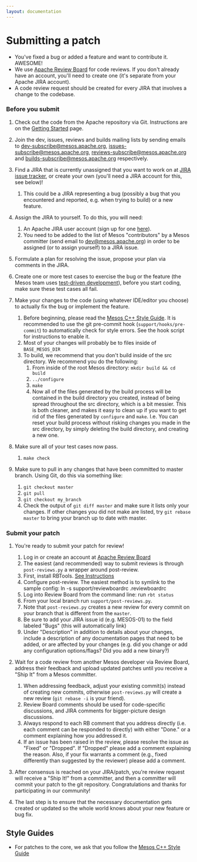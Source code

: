 ```yaml
---
layout: documentation
---
```


# Submitting a patch

* You've fixed a bug or added a feature and want to contribute it. AWESOME!
* We use [Apache Review Board](https://reviews.apache.org) for code reviews. If you don't already have an account, you'll need to create one (it's separate from your Apache JIRA account).
* A code review request should be created for every JIRA that involves a change to the codebase.

### Before you submit
1. Check out the code from the Apache repository via Git. Instructions are on the [Getting Started](http://mesos.apache.org/gettingstarted/) page.

2. Join the dev, issues, reviews and builds mailing lists by sending emails to dev-subscribe@mesos.apache.org, issues-subscribe@mesos.apache.org, reviews-subscribe@mesos.apache.org and builds-subscribe@mesos.apache.org respectively.

3. Find a JIRA that is currently unassigned that you want to work on at [JIRA issue tracker](https://issues.apache.org/jira/browse/MESOS), or create your own (you'll need a JIRA account for this, see below)!
    1. This could be a JIRA representing a bug (possibly a bug that you encountered and reported, e.g. when trying to build) or a new feature.

4. Assign the JIRA to yourself. To do this, you will need:
    1. An Apache JIRA user account (sign up for one [here](https://issues.apache.org/jira/secure/Signup!default.jspa)).
    2. You need to be added to the list of Mesos "contributors" by a Mesos committer (send email to dev@mesos.apache.org) in order to be assigned (or to assign yourself) to a JIRA issue.

5. Formulate a plan for resolving the issue, propose your plan via comments in the JIRA.

6. Create one or more test cases to exercise the bug or the feature (the Mesos team uses [test-driven development](http://en.wikipedia.org/wiki/Test-driven_development)), before you start coding, make sure these test cases all fail.

7. Make your changes to the code (using whatever IDE/editor you choose) to actually fix the bug or implement the feature.
    1. Before beginning, please read the [Mesos C++ Style Guide](mesos-c++-style-guide.md). It is recommended to use the git pre-commit hook (`support/hooks/pre-commit`) to automatically check for style errors. See the hook script for instructions to enable it.
    2. Most of your changes will probably be to files inside of `BASE_MESOS_DIR`
    3. To build, we recommend that you don't build inside of the src directory. We recommend you do the following:
        1. From inside of the root Mesos directory: `mkdir build && cd build`
        2. `../configure`
        3. `make`
        4. Now all of the files generated by the build process will be contained in the build directory you created, instead of being spread throughout the src directory, which is a bit messier. This is both cleaner, and makes it easy to clean up if you want to get rid of the files generated by `configure` and `make`. I.e. You can reset your build process without risking changes you made in the src directory, by simply deleting the build directory, and creating a new one.

8. Make sure all of your test cases now pass.
	1. `make check`

9. Make sure to pull in any changes that have been committed to master branch. Using Git, do this via something like:
    1. `git checkout master`
    2. `git pull`
    3. `git checkout my_branch`
    4. Check the output of `git diff master` and make sure it lists only your changes. If other changes you did not make are listed, try `git rebase master` to bring your branch up to date with master.

### Submit your patch
1. You're ready to submit your patch for review!
    1. Log in or create an account at [Apache Review Board](http://reviews.apache.org)
    2. The easiest (and recommended) way to submit reviews is through `post-reviews.py` a wrapper around post-review.
    3. First, install RBTools. [See Instructions](https://www.reviewboard.org/docs/rbtools/dev/)
    4. Configure post-review. The easiest method is to symlink to the sample config: ln -s support/reviewboardrc .reviewboardrc
    5. Log into Review Board from the command line: run `rbt status`
    6. From your local branch run `support/post-reviews.py`.
    7. Note that `post-reviews.py` creates a new review for every commit on your branch that is different from the `master`.
    8. Be sure to add your JIRA issue id (e.g. MESOS-01) to the field labeled "Bugs" (this will automatically link)
    9. Under "Description" in addition to details about your changes, include a description of any documentation pages that need to be added, or are affected by your changes (e.g. did you change or add any configuration options/flags? Did you add a new binary?)

2. Wait for a code review from another Mesos developer via Review Board, address their feedback and upload updated patches until you receive a "Ship It" from a Mesos committer.
    1. When addressing feedback, adjust your existing commit(s) instead of creating new commits, otherwise `post-reviews.py` will create a new review (`git rebase -i` is your friend).
    2. Review Board comments should be used for code-specific discussions, and JIRA comments for bigger-picture design discussions.
    3. Always respond to each RB comment that you address directly (i.e. each comment can be responded to directly) with either "Done." or a comment explaining how you addressed it.
    4. If an issue has been raised in the review, please resolve the issue as "Fixed" or "Dropped". If "Dropped" please add a comment explaining the reason. Also, if your fix warrants a comment (e.g., fixed differently than suggested by the reviewer) please add a comment.

3. After consensus is reached on your JIRA/patch, you're review request will receive a "Ship It!" from a committer, and then a committer will commit your patch to the git repository. Congratulations and thanks for participating in our community!

4. The last step is to ensure that the necessary documentation gets created or updated so the whole world knows about your new feature or bug fix.

## Style Guides
* For patches to the core, we ask that you follow the [Mesos C++ Style Guide](mesos-c++-style-guide.md)
